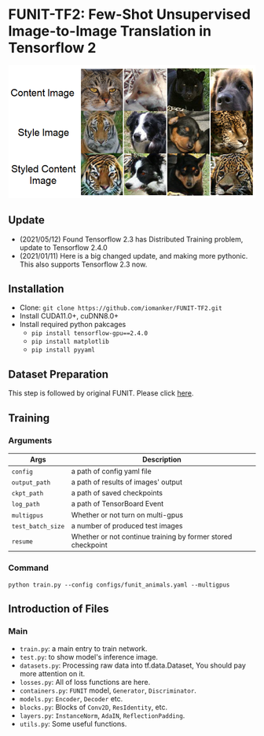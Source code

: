 # FUNIT-TF2: Few-Shot Unsupervised Image-to-Image Translation in Tensorflow 2
![IntroImage](https://github.com/iomanker/FUNIT-TF2/blob/master/public/intro_image.png)
## Update
* (2021/05/12) Found Tensorflow 2.3 has Distributed Training problem, update to Tensorflow 2.4.0
* (2021/01/11) Here is a big changed update, and making more pythonic. This also supports Tensorflow 2.3 now.
## Installation
* Clone: `git clone https://github.com/iomanker/FUNIT-TF2.git`
* Install CUDA11.0+, cuDNN8.0+
* Install required python pakcages
    * `pip install tensorflow-gpu==2.4.0`
    * `pip install matplotlib`
    * `pip install pyyaml`

## Dataset Preparation
This step is followed by original FUNIT. Please click [here](https://github.com/NVlabs/FUNIT/#dataset-preparation).
## Training
### Arguments 
| Args              | Description                                                  |
| ----------------- | ------------------------------------------------------------ |
| `config`          | a path of config yaml file                                   |
| `output_path`     | a path of results of images' output                          |
| `ckpt_path`       | a path of saved checkpoints                                  |
| `log_path`        | a path of TensorBoard Event                                  |
| `multigpus`       | Whether or not turn on multi-gpus                            |
| `test_batch_size` | a number of produced test images                             |
| `resume`          | Whether or not continue training by former stored checkpoint |
### Command
```
python train.py --config configs/funit_animals.yaml --multigpus
```
## Introduction of Files
### Main
* `train.py`: a main entry to train network.
* `test.py`: to show model's inference image.
* `datasets.py`: Processing raw data into tf.data.Dataset, You should pay more attention on it.
* `losses.py`: All of loss functions are here.
* `containers.py`: `FUNIT` model, `Generator`, `Discriminator`.
* `models.py`: `Encoder`, `Decoder` etc.
* `blocks.py`: Blocks of `Conv2D`, `ResIdentity`, etc.
* `layers.py`: `InstanceNorm`, `AdaIN`, `ReflectionPadding`.
* `utils.py`: Some useful functions. 